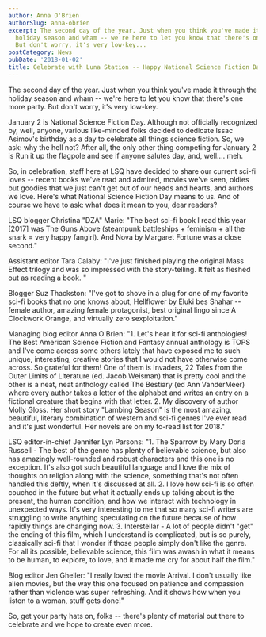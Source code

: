 ```yaml
---
author: Anna O'Brien
authorSlug: anna-obrien
excerpt: The second day of the year. Just when you think you've made it through the
  holiday season and wham -- we're here to let you know that there's one more party.
  But don't worry, it's very low-key...
postCategory: News
pubDate: '2018-01-02'
title: Celebrate with Luna Station -- Happy National Science Fiction Day
---
```

The second day of the year. Just when you think you've made it through the holiday season and wham -- we're here to let you know that there's one more party. But don't worry, it's very low-key.

January 2 is National Science Fiction Day. Although not officially recognized by, well, anyone, various like-minded folks decided to dedicate Issac Asimov's birthday as a day to celebrate all things science fiction. So, we ask: why the hell not? After all, the only other thing competing for January 2 is Run it up the flagpole and see if anyone salutes day, and, well.... meh.

So, in celebration, staff here at LSQ have decided to share our current sci-fi loves -- recent books we've read and admired, movies we've seen, oldies but goodies that we just can't get out of our heads and hearts, and authors we love. Here's what National Science Fiction Day means to us. And of course we have to ask: what does it mean to you, dear readers?

LSQ blogger Christina "DZA" Marie: "The best sci-fi book I read this year [2017] was The Guns Above (steampunk battleships + feminism + all the snark = very happy fangirl). And Nova by Margaret Fortune was a close second."

Assistant editor Tara Calaby: "I've just finished playing the original Mass Effect trilogy and was so impressed with the story-telling. It felt as fleshed out as reading a book. "

Blogger Suz Thackston: "I've got to shove in a plug for one of my favorite sci-fi books that no one knows about, Hellflower by Eluki bes Shahar -- female author, amazing female protagonist, best original lingo since A Clockwork Orange, and virtually zero sexploitation."

Managing blog editor Anna O'Brien: "1. Let's hear it for sci-fi anthologies! The Best American Science Fiction and Fantasy annual anthology is TOPS and I've come across some others lately that have exposed me to such unique, interesting, creative stories that I would not have otherwise come across. So grateful for them! One of them is Invaders, 22 Tales from the Outer Limits of Literature (ed. Jacob Weisman) that is pretty cool and the other is a neat, neat anthology called The Bestiary (ed Ann VanderMeer) where every author takes a letter of the alphabet and writes an entry on a fictional creature that begins with that letter. 2. My discovery of author Molly Gloss. Her short story "Lambing Season" is the most amazing, beautiful, literary combination of western and sci-fi genres I've ever read and it's just wonderful. Her novels are on my to-read list for 2018."

LSQ editor-in-chief Jennifer Lyn Parsons: "1. The Sparrow by Mary Doria Russell - The best of the genre has plenty of believable science, but also has amazingly well-rounded and robust characters and this one is no exception. It's also got such beautiful language and I love the mix of thoughts on religion along with the science, something that's not often handled this deftly, when it's discussed at all. 2. I love how sci-fi is so often couched in the future but what it actually ends up talking about is the present, the human condition, and how we interact with technology in unexpected ways. It's very interesting to me that so many sci-fi writers are struggling to write anything speculating on the future because of how rapidly things are changing now. 3. Interstellar - A lot of people didn't "get" the ending of this film, which I understand is complicated, but is so purely, classically sci-fi that I wonder if those people simply don't like the genre. For all its possible, believable science, this film was awash in what it means to be human, to explore, to love, and it made me cry for about half the film."

Blog editor Jen Gheller: "I really loved the movie Arrival. I don't usually like alien movies, but the way this one focused on patience and compassion rather than violence was super refreshing. And it shows how when you listen to a woman, stuff gets done!"

So, get your party hats on, folks -- there's plenty of material out there to celebrate and we hope to create even more.

&nbsp;